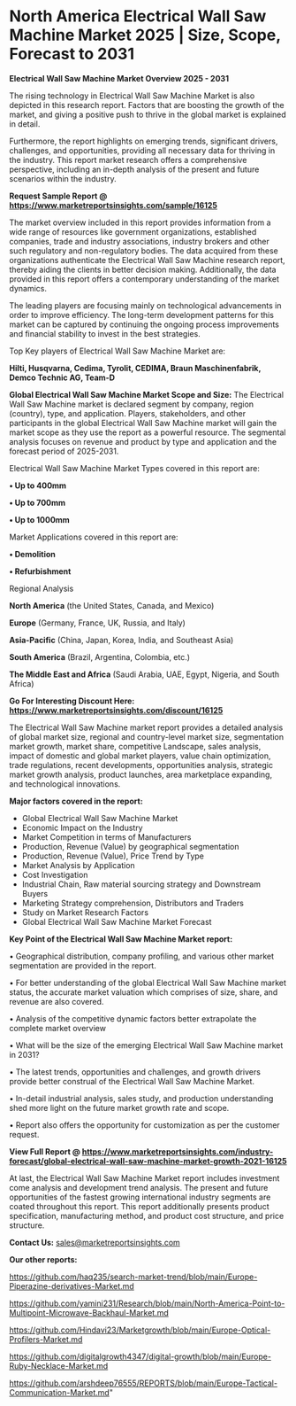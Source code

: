 # North America Electrical Wall Saw Machine Market 2025 | Size, Scope, Forecast to 2031

<Strong> Electrical Wall Saw Machine Market Overview 2025 - 2031</strong>

The rising technology in Electrical Wall Saw Machine Market is also depicted in this research report. Factors that are boosting the growth of the market, and giving a positive push to thrive in the global market is explained in detail.

Furthermore, the report highlights on emerging trends, significant drivers, challenges, and opportunities, providing all necessary data for thriving in the industry. This report market research offers a comprehensive perspective, including an in-depth analysis of the present and future scenarios within the industry.

<strong>Request Sample Report @ <a href=https://www.marketreportsinsights.com/sample/16125>https://www.marketreportsinsights.com/sample/16125</a></strong>

The market overview included in this report provides information from a wide range of resources like government organizations, established companies, trade and industry associations, industry brokers and other such regulatory and non-regulatory bodies. The data acquired from these organizations authenticate the Electrical Wall Saw Machine research report, thereby aiding the clients in better decision making. Additionally, the data provided in this report offers a contemporary understanding of the market dynamics.

The leading players are focusing mainly on technological advancements in order to improve efficiency. The long-term development patterns for this market can be captured by continuing the ongoing process improvements and financial stability to invest in the best strategies.

Top Key players of Electrical Wall Saw Machine Market are:

<strong>Hilti, Husqvarna, Cedima, Tyrolit, CEDIMA, Braun Maschinenfabrik, Demco Technic AG, Team-D</strong>

<strong><b>Global Electrical Wall Saw Machine Market Scope and Size:</b></strong>
The Electrical Wall Saw Machine market is declared segment by company, region (country), type, and application. Players, stakeholders, and other participants in the global Electrical Wall Saw Machine market will gain the market scope as they use the report as a powerful resource. The segmental analysis focuses on revenue and product by type and application and the forecast period of 2025-2031.

Electrical Wall Saw Machine Market Types covered in this report are:

<strong>• Up to 400mm

• Up to 700mm

• Up to 1000mm</strong>

Market Applications covered in this report are:

<strong>• Demolition

• Refurbishment</strong> 

Regional Analysis

<strong>North America</strong> (the United States, Canada, and Mexico)

<strong>Europe</strong> (Germany, France, UK, Russia, and Italy)

<strong>Asia-Pacific</strong> (China, Japan, Korea, India, and Southeast Asia)

<strong>South America</strong> (Brazil, Argentina, Colombia, etc.)

<strong>The Middle East and Africa</strong> (Saudi Arabia, UAE, Egypt, Nigeria, and South Africa)

<strong>Go For Interesting Discount Here: <a href=https://www.marketreportsinsights.com/discount/16125>https://www.marketreportsinsights.com/discount/16125</a></strong>

The Electrical Wall Saw Machine market report provides a detailed analysis of global market size, regional and country-level market size, segmentation market growth, market share, competitive Landscape, sales analysis, impact of domestic and global market players, value chain optimization, trade regulations, recent developments, opportunities analysis, strategic market growth analysis, product launches, area marketplace expanding, and technological innovations.

<strong><b>Major factors covered in the report:</b></strong>
<ul>
  <li>Global Electrical Wall Saw Machine Market </li>
  <li>Economic Impact on the Industry</li>
  <li>Market Competition in terms of Manufacturers</li>
  <li>Production, Revenue (Value) by geographical segmentation</li>
  <li>Production, Revenue (Value), Price Trend by Type</li>
  <li>Market Analysis by Application</li>
  <li>Cost Investigation</li>
  <li>Industrial Chain, Raw material sourcing strategy and Downstream Buyers</li>
  <li>Marketing Strategy comprehension, Distributors and Traders</li>
  <li>Study on Market Research Factors</li>
  <li>Global Electrical Wall Saw Machine Market Forecast</li>
</ul>

<strong><b>Key Point of the Electrical Wall Saw Machine Market report:</b></strong>

• Geographical distribution, company profiling, and various other market segmentation are provided in the report.

• For better understanding of the global Electrical Wall Saw Machine market status, the accurate market valuation which comprises of size, share, and revenue are also covered.

• Analysis of the competitive dynamic factors better extrapolate the complete market overview

• What will be the size of the emerging Electrical Wall Saw Machine market in 2031?

• The latest trends, opportunities and challenges, and growth drivers provide better construal of the Electrical Wall Saw Machine Market.

• In-detail industrial analysis, sales study, and production understanding shed more light on the future market growth rate and scope.

• Report also offers the opportunity for customization as per the customer request.

<strong><b>View Full Report @ <a href=https://www.marketreportsinsights.com/industry-forecast/global-electrical-wall-saw-machine-market-growth-2021-16125>https://www.marketreportsinsights.com/industry-forecast/global-electrical-wall-saw-machine-market-growth-2021-16125</a></b></strong>


At last, the Electrical Wall Saw Machine Market report includes investment come analysis and development trend analysis. The present and future opportunities of the fastest growing international industry segments are coated throughout this report. This report additionally presents product specification, manufacturing method, and product cost structure, and price structure.

<strong>Contact Us:</strong>
sales@marketreportsinsights.com

<strong>Our other reports:</strong>

<a href=https://github.com/haq235/search-market-trend/blob/main/Europe-Piperazine-derivatives-Market.md>https://github.com/haq235/search-market-trend/blob/main/Europe-Piperazine-derivatives-Market.md</a>

<a href=https://github.com/yamini231/Research/blob/main/North-America-Point-to-Multipoint-Microwave-Backhaul-Market.md>https://github.com/yamini231/Research/blob/main/North-America-Point-to-Multipoint-Microwave-Backhaul-Market.md</a>

<a href=https://github.com/Hindavi23/Marketgrowth/blob/main/Europe-Optical-Profilers-Market.md>https://github.com/Hindavi23/Marketgrowth/blob/main/Europe-Optical-Profilers-Market.md</a>

<a href=https://github.com/digitalgrowth4347/digital-growth/blob/main/Europe-Ruby-Necklace-Market.md>https://github.com/digitalgrowth4347/digital-growth/blob/main/Europe-Ruby-Necklace-Market.md</a>

<a href=https://github.com/arshdeep76555/REPORTS/blob/main/Europe-Tactical-Communication-Market.md>https://github.com/arshdeep76555/REPORTS/blob/main/Europe-Tactical-Communication-Market.md</a>"
